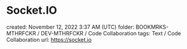 # Socket.IO

created: November 12, 2022 3:37 AM (UTC)
folder: BOOKMRKS-MTHRFCKR / DEV-MTHRFCKR / Code Collaboration
tags: Text / Code Collaboration
url: https://socket.io